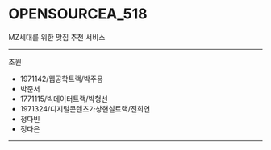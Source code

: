 # OPENSOURCEA_518
 MZ세대를 위한 맛집 추천 서비스

------------
조원
- 1971142/웹공학트랙/박주용
- 박준서
- 1771115/빅데이터트랙/박형선
- 1971324/디지털콘텐츠가상현실트랙/전희연
- 정다빈
- 정다은
------------

